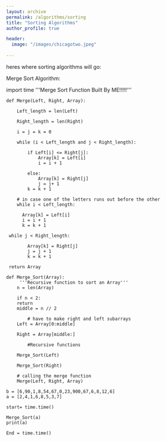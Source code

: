 ```yaml
---
layout: archive
permalink: /algorithms/sorting
title: "Sorting Algorithms"
author_profile: true

header:
  image: "/images/chicagotwo.jpeg"
  
---
```


heres where sorting algorithms will go:

Merge Sort Algorithm:


import time
    '''Merge Sort Function Built By ME!!!!!'''

    def Merge(Left, Right, Array):
    
        Left_length = len(Left)
        
        Right_length = len(Right)
    
        i = j = k = 0
        
        while (i < Left_length and j < Right_length):
        
            if Left[i] <= Right[j]:
                Array[k] = Left[i]
                i = i + 1
        
            else:
                Array[k] = Right[j]  
                j = j+ 1
            k = k + 1
        
        # in case one of the letters runs out before the other
        while i < Left_length:
        
          Array[k] = Left[i]
          i = i + 1
          k = k + 1
        
     while j < Right_length:
        
            Array[k] = Right[j]
            j = j + 1
            k = k + 1
        
     return Array

    def Merge_Sort(Array): 
         '''Recursive function to sort an Array'''
        n = len(Array)
    
        if n < 2:    
        return
        middle = n // 2
    
            # have to make right and left subarrays        
        Left = Array[0:middle]
          
        Right = Array[middle:]
  
            #Recursive functions

        Merge_Sort(Left)
    
        Merge_Sort(Right)
      
        # calling the merge function
        Merge(Left, Right, Array)

    b = [6,90,1,8,54,67,0,23,900,67,6,8,12,6]
    a = [2,4,1,6,8,5,3,7]

    start= time.time()

    Merge_Sort(a) 
    print(a)

    End = time.time()